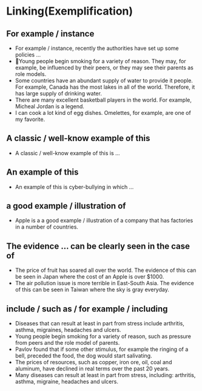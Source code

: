 # Linking(Exemplification)

## For example / instance

* For example / instance, recently the authorities have set up some policies ...  
* Young people begin smoking for a variety of reason. They may, for example, be influenced by their peers, or they may see their parents as role models.  
* Some countries have an abundant supply of water to provide it people. For example, Canada has the most lakes in all of the world. Therefore, it has large supply of drinking water.  
* There are many excellent basketball players in the world. For example, Micheal Jordan is a legend.  
* I can cook a lot kind of egg dishes. Omelettes, for example, are one of my favorite.

## A classic / well-know example of this

* A classic / well-know example of this is ...

## An example of this

* An example of this is cyber-bullying in which ...

## a good example / illustration of

* Apple is a a good example / illustration of a company that has factories in a number of countries.

## The evidence ... can be clearly seen in the case of

* The price of fruit has soared all over the world. The evidence of this can be seen in Japan where the cost of an Apple is over $1000.  
* The air pollution issue is more terrible in East-South Asia. The evidence of this can be seen in Taiwan where the sky is gray everyday.

## include / such as / for example / including

* Diseases that can result at least in part from stress include arthritis, asthma, migraines, headaches and ulcers.  
* Young people begin smoking for a variety of reason, such as pressure from peers and the role model of parents.  
* Pavlov found that if some other stimulus, for example the ringing of a bell, preceded the food, the dog would start salivating.  
* The prices of resources, such as copper, iron ore, oil, coal and aluminum, have declined in real terms over the past 20 years.  
* Many diseases can result at least in part from stress, including: arthritis, asthma, migraine, headaches and ulcers.